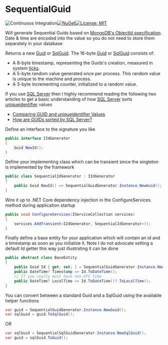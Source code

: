 
SequentialGuid
==============
![Continuous Integration](https://github.com/buvinghausen/SequentialGuid/workflows/Continuous%20Integration/badge.svg)[![NuGet](https://img.shields.io/nuget/v/SequentialGuid.svg)](https://www.nuget.org/packages/SequentialGuid/)[![License: MIT](https://img.shields.io/badge/License-MIT-yellow.svg)](https://github.com/buvinghausen/SequentialGuid/blob/master/LICENSE.txt)

Will generate Sequential Guids based on [MongoDB's ObjectId specification](https://docs.mongodb.com/manual/reference/method/ObjectId/). Date &amp; time are encoded into the value so you do not need to store them separately in your database

Returns a new [Guid](https://learn.microsoft.com/en-us/dotnet/api/system.guid) or [SqlGuid](https://learn.microsoft.com/en-us/dotnet/api/system.data.sqltypes.sqlguid). The 16-byte [Guid](https://learn.microsoft.com/en-us/dotnet/api/system.guid) or [SqlGuid](https://learn.microsoft.com/en-us/dotnet/api/system.data.sqltypes.sqlguid) consists of:

* A 8-byte timestamp, representing the Guids's creation, measured in system [ticks](https://learn.microsoft.com/en-us/dotnet/api/system.datetime.ticks).
* A 5-byte random value generated once per process. This random value is unique to the machine and process.
* A 3-byte incrementing counter, initialized to a random value.

If you use [SQL Server](https://www.microsoft.com/en-us/sql-server/) then I highly recommend reading the following two articles to get a basic understanding of how [SQL Server](https://www.microsoft.com/en-us/sql-server/) sorts [uniqueidentifier](https://learn.microsoft.com/en-us/sql/t-sql/data-types/uniqueidentifier-transact-sql) values
* [Comparing GUID and uniqueidentifier Values](https://learn.microsoft.com/en-us/dotnet/framework/data/adonet/sql/comparing-guid-and-uniqueidentifier-values)
* [How are GUIDs sorted by SQL Server?](https://www.sqlbi.com/blog/alberto/2007/08/31/how-are-guids-sorted-by-sql-server/)

Define an interface to the signature you like
```csharp
public interface IIdGenerator
{
    Guid NewId();
}
```

Define your implementing class which can be transient since the singleton is implemented by the framework

```csharp
public class SequentialIdGenerator : IIdGenerator
{
    public Guid NewId() => SequentialGuidGenerator.Instance.NewGuid();
}
```

Wire it up to .NET Core dependency injection in the ConfigureServices method during application startup

```csharp
public void ConfigureServices(IServiceCollection services)
{
    services.AddTransient<IIdGenerator, SequentialIdGenerator>();
}
```

Finally define a base entity for your application which will contain an id and a timestamp as soon as you initialize it. Note I do not advocate setting a default Id getter this way just illustrating it can be done

```csharp
public abstract class BaseEntity
{
    public Guid Id { get; set; } = SequentialGuidGenerator.Instance.NewGuid();
    public DateTime? Timestamp => Id.ToDateTime();
    // If you really must have non-UTC time
    public DateTime? LocalTime => Id.ToDateTime()?.ToLocalTime();
}
```

You can convert between a standard Guid and a SqlGuid using the available helper functions
```csharp
var guid = SequentialGuidGenerator.Instance.NewGuid();
var sqlGuid = guid.ToSqlGuid();
```
OR
```csharp
var sqlGuid = SequentialSqlGuidGenerator.Instance.NewSqlGuid();
var guid = sqlGuid.ToGuid();
```
